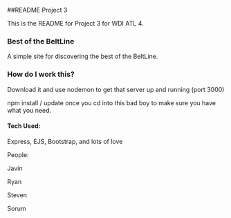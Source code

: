 ##README Project 3

This is the README for Project 3 for WDI ATL 4.

### Best of the BeltLine

A simple site for discovering the best of the BeltLine.

### How do I work this?

Download it and use nodemon to get that server up and running (port 3000)

npm install / update once you cd into this bad boy to make sure you have what
you need.
#### Tech Used:

Express, EJS, Bootstrap, and lots of love

People:

Javin

Ryan

Steven

Sorum
